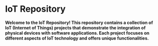 # IoT Repository

**Welcome to the IoT Repository! This repository contains a collection of IoT (Internet of Things) projects that demonstrate the integration of physical devices with software applications. Each project focuses on different aspects of IoT technology and offers unique functionalities.**
